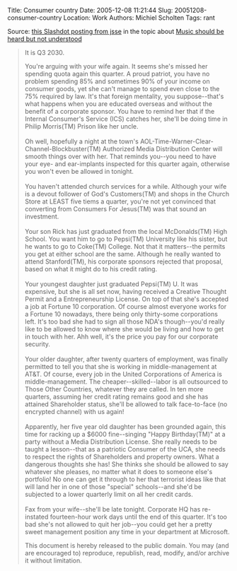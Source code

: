 Title: Consumer country
Date: 2005-12-08 11:21:44
Slug: 20051208-consumer-country
Location: Work
Authors: Michiel Scholten
Tags: rant

<p>Source: <a href="http://yro.slashdot.org/comments.pl?sid=170501&amp;cid=14206945">this Slashdot posting from jsse</a> in the topic about <a href="http://yro.slashdot.org/yro/05/12/08/0020238.shtml?tid=141&amp;tid=17">Music should be heard but not understood</a></p>

<blockquote><p class="quote">It is Q3 2030.</p>
<p class="quote">You're arguing with your wife again.  It seems she's missed her spending quota again this quarter.  A proud patriot, you have no problem spending 85% and sometimes 90% of your income on consumer goods, yet she can't manage to spend even close to the 75% required by law.  It's that foreign mentality, you suppose--that's what happens when you are educated overseas and without the benefit of a corporate sponsor.  You have to remind her that if the Internal Consumer's Service (ICS) catches her, she'll be doing time in Philip Morris(TM) Prison like her uncle.<br />
 <br />
Oh well, hopefully a night at the town's AOL-Time-Warner-Clear-Channel-Blockbuster(TM) Authorized Media Distribution Center will smooth things over with her.  That reminds you--you need to have your eye- and ear-implants inspected for this quarter again, otherwise you won't even be allowed in tonight.<br />
 <br />
You haven't attended church services for a while.  Although your wife is a devout follower of God's Customers(TM) and shops in the Church Store at LEAST five tiems a quarter, you're not yet convinced that converting from Consumers For Jesus(TM) was that sound an investment.<br />
 <br />
Your son Rick has just graduated from the local McDonalds(TM) High School.  You want him to go to Pepsi(TM) University like his sister, but he wants to go to Coke(TM) College.  Not that it matters--the permits you get at either school are the same.  Although he really wanted to attend Stanford(TM), his corporate sponsors rejected that proposal, based on what it might do to his credit rating.<br />
 <br />
Your youngest daughter just graduated Pepsi(TM) U.  It was expensive, but she is all set now, having received a Creative Thought Permit and a Entrepreneurship License.  On top of that she's accepted a job at Fortune 10 corporation.  Of course almost everyone works for a Fortune 10 nowadays, there being only thirty-some corporations left.  It's too bad she had to sign all those NDA's though--you'd really like to be allowed to know where she would be living and how to get in touch with her.  Ahh well, it's the price you pay for our corporate security.<br />
<br />
Your older daughter, after twenty quarters of employment, was finally permitted to tell you that she is working in middle-management at AT&amp;T.  Of course, every job in the United Corporations of America is middle-management.  The cheaper--skilled--labor is all outsourced to Those Other Countries, whatever they are called.  In ten more quarters, assuming her credit rating remains good and she has attained Shareholder status, she'll be allowed to talk face-to-face (no encrypted channel) with us again!<br />
<br />
Apparently, her five year old daughter has been grounded again, this time for racking up a $6000 fine--singing "Happy Birthday(TM)" at a party without a Media Distribution License.  She really needs to be taught a lesson--that as a patriotic Consumer of the UCA, she needs to respect the rights of Shareholders and property owners.  What a dangerous thoughts she has!  She thinks she should be allowed to say whatever she pleases, no matter what it does to someone else's portfolio!  No one can get it through to her that terrorist ideas like that will land her in one of those "special" schools--and she'd be subjected to a lower quarterly limit on all her credit cards.<br />
 <br />
Fax from your wife--she'll be late tonight.  Corporate HQ has re-instated fourteen-hour work days until the end of this quarter.  It's too bad she's not allowed to quit her job--you could get her a pretty sweet management position any time in your department at Microsoft.</p>

<p class="quote">This document is hereby released to the public domain.  You may (and are encouraged to) reproduce, republish, read, modify, and/or archive it without limitation.</p>
</blockquote>